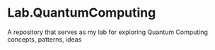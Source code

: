 # Lab.QuantumComputing
A repository that serves as my lab for exploring Quantum Computing concepts, patterns, ideas
